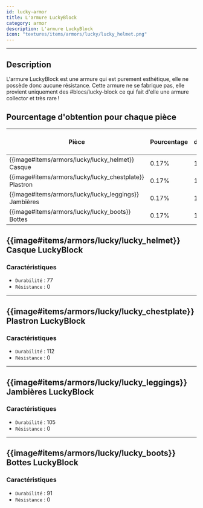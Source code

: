 ```yaml
---
id: lucky-armor
title: L'armure LuckyBlock
category: armor
description: L'armure LuckyBlock
icon: "textures/items/armors/lucky/lucky_helmet.png"
---
```

___

## Description 

L'armure LuckyBlock est une armure qui est purement esthétique, elle ne possède donc aucune résistance. Cette armure ne se fabrique pas, elle provient uniquement des #blocs/lucky-block ce qui fait d'elle une armure collector et très rare !

## Pourcentage d'obtention pour chaque pièce
| Pièce                                                     | Pourcentage | Nombre d'ouverture moyen |
|-----------------------------------------------------------|-------------|--------------------------|
| {{image#items/armors/lucky/lucky_helmet}} Casque  	       | 0.17%	       | 1/588                    |
| {{image#items/armors/lucky/lucky_chestplate}} Plastron  	 | 0.17%	       | 1/588 	                  |
| {{image#items/armors/lucky/lucky_leggings}} Jambières  	  | 0.17%	       | 1/588 	                  |
| {{image#items/armors/lucky/lucky_boots}} Bottes  	        | 0.17%	       | 1/588 	                  |

## {{image#items/armors/lucky/lucky_helmet}} Casque LuckyBlock

### Caractéristiques

- ``Durabilité`` : 77
- ``Résistance`` : 0
---

## {{image#items/armors/lucky/lucky_chestplate}} Plastron LuckyBlock

### Caractéristiques

- ``Durabilité`` : 112
- ``Résistance`` : 0
---

## {{image#items/armors/lucky/lucky_leggings}} Jambières LuckyBlock

### Caractéristiques

- ``Durabilité`` : 105
- ``Résistance`` : 0
---

## {{image#items/armors/lucky/lucky_boots}} Bottes LuckyBlock

### Caractéristiques

- ``Durabilité`` : 91
- ``Résistance`` : 0
